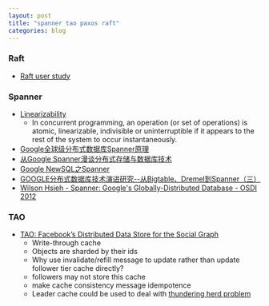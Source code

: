 ```yaml
---
layout: post
title: "spanner tao paxos raft"
categories: blog
---
```


### Raft
* [Raft user study](https://ramcloud.stanford.edu/~ongaro/userstudy/)

### Spanner
* [Linearizability](https://en.wikipedia.org/wiki/Linearizability)
    * In concurrent programming, an operation (or set of operations) is atomic, linearizable, indivisible or uninterruptible if it appears to the rest of the system to occur instantaneously.
* [Google全球级分布式数据库Spanner原理](http://blog.jobbole.com/28096/)
* [从Google Spanner漫谈分布式存储与数据库技术](http://history.programmer.com.cn/14015/)
* [Google NewSQL之Spanner](http://www.leafonsword.org/google-spanner/)
* [GOOGLE分布式数据库技术演进研究--从Bigtable、Dremel到Spanner（三）](http://802796.blog.51cto.com/8476804/1355302)
* [Wilson Hsieh - Spanner: Google's Globally-Distributed Database - OSDI 2012](https://www.youtube.com/watch?v=NthK17nbpYs)

### TAO
* [TAO: Facebook’s Distributed Data Store for the Social Graph](https://www.usenix.org/conference/atc13/technical-sessions/presentation/bronson)
    * Write-through cache
    * Objects are sharded by their ids
    * Why use invalidate/refill message to update rather than update follower tier cache directly?
	* followers may not store this cache
	* make cache consistency message idempotence
    * Leader cache could be used to deal with [thundering herd problem](https://en.wikipedia.org/wiki/Thundering_herd_problem)